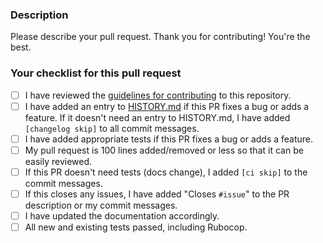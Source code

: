 ### Description
Please describe your pull request. Thank you for contributing! You're the best.

### Your checklist for this pull request
<!--- Go over all the following points, and put an `x` in all the boxes that apply. -->
<!--- If you're unsure about any of these, don't hesitate to ask. We're here to help! -->
- [ ] I have reviewed the [guidelines for contributing](../CONTRIBUTING.md) to this repository.
- [ ] I have added an entry to [HISTORY.md](../HISTORY.md) if this PR fixes a bug or adds a feature. If it doesn't need an entry to HISTORY.md, I have added `[changelog skip]` to all commit messages.
- [ ] I have added appropriate tests if this PR fixes a bug or adds a feature.
- [ ] My pull request is 100 lines added/removed or less so that it can be easily reviewed.
- [ ] If this PR doesn't need tests (docs change), I added `[ci skip]` to the commit messages.
- [ ] If this closes any issues, I have added "Closes `#issue`" to the PR description or my commit messages.
- [ ] I have updated the documentation accordingly.
- [ ] All new and existing tests passed, including Rubocop.
